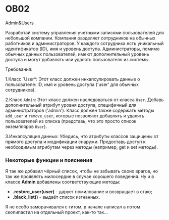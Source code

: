 # OB02
 Admin&Users

Разработай систему управления учетными записями пользователей для небольшой компании. Компания разделяет сотрудников на обычных работников и администраторов. У каждого сотрудника есть уникальный идентификатор (ID), имя и уровень доступа. Администраторы, помимо обычных данных пользователей, имеют дополнительный уровень доступа и могут добавлять или удалять пользователя из системы.

Требования:

1.Класс `User*: Этот класс должен инкапсулировать данные о пользователе: ID, имя и уровень доступа ('user' для обычных сотрудников).

2.Класс `Admin`: Этот класс должен наследоваться от класса `User`. Добавь дополнительный атрибут уровня доступа, специфичный для администраторов ('admin'). Класс должен также содержать методы `add_user` и `remove_user`, которые позволяют добавлять и удалять пользователей из списка (представь, что это просто список экземпляров `User`).

3.Инкапсуляция данных: Убедись, что атрибуты классов защищены от прямого доступа и модификации снаружи. Предоставь доступ к необходимым атрибутам через методы (например, get и set методы).

### Некоторые функции и пояснения

Я так же добавил чёрный список, чтобы не забывать своих врагов, но так же проявлять милосердие в случае хорошего поведения. Ну и в классе **Admin** добавлены соответствующие методы:

- **.restore_user(user)** - дарует помилование и возвращает в стаю;
- **.black_list()** - выдаёт список изгнанных.

Я не особо заморачивался с гитом, в начале написал а потом скопипастил на отдельный проект, как-то так...